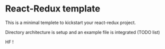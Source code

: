 # React-Redux template
This is a minimal templete to kickstart your react-redux project.

Directory architecture is setup and an example file is integrated (TODO list)

HF !